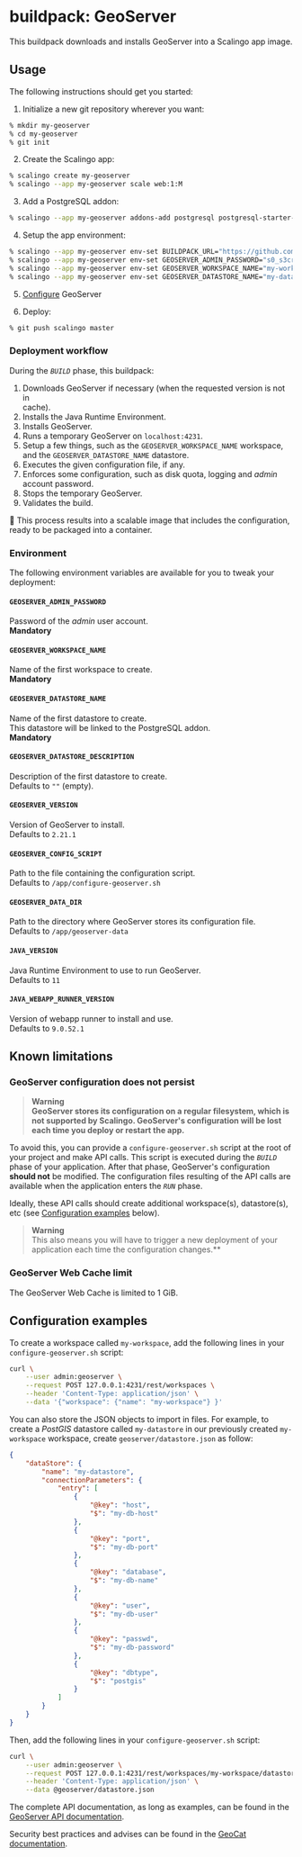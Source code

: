 # buildpack: GeoServer

This buildpack downloads and installs GeoServer into a Scalingo app image.

## Usage

The following instructions should get you started:

1. Initialize a new git repository wherever you want:

```bash
% mkdir my-geoserver
% cd my-geoserver
% git init
```

2. Create the Scalingo app:

```bash
% scalingo create my-geoserver
% scalingo --app my-geoserver scale web:1:M
```

3. Add a PostgreSQL addon:

```bash
% scalingo --app my-geoserver addons-add postgresql postgresql-starter-512
```

4. Setup the app environment:

```bash
% scalingo --app my-geoserver env-set BUILDPACK_URL="https://github.com/Scalingo/geoserver-buildpack.git"
% scalingo --app my-geoserver env-set GEOSERVER_ADMIN_PASSWORD="s0_s3cret"
% scalingo --app my-geoserver env-set GEOSERVER_WORKSPACE_NAME="my-workspace"
% scalingo --app my-geoserver env-set GEOSERVER_DATASTORE_NAME="my-datastore"
```

5. [Configure](#geoserver-configuration-does-not-persist) GeoServer

6. Deploy:

```bash
% git push scalingo master
```

### Deployment workflow

During the *`BUILD`* phase, this buildpack:

1. Downloads GeoServer if necessary (when the requested version is not in\
   cache).
2. Installs the Java Runtime Environment.
3. Installs GeoServer.
4. Runs a temporary GeoServer on `localhost:4231`.
5. Setup a few things, such as the `GEOSERVER_WORKSPACE_NAME` workspace, and
   the `GEOSERVER_DATASTORE_NAME` datastore.
6. Executes the given configuration file, if any.
7. Enforces some configuration, such as disk quota, logging and *admin* account
   password.
6. Stops the temporary GeoServer.
7. Validates the build.

:tada: This process results into a scalable image that includes the
configuration, ready to be packaged into a container.

### Environment

The following environment variables are available for you to tweak your
deployment:

#### `GEOSERVER_ADMIN_PASSWORD`

Password of the *admin* user account.\
**Mandatory**

#### `GEOSERVER_WORKSPACE_NAME`

Name of the first workspace to create.\
**Mandatory**

#### `GEOSERVER_DATASTORE_NAME`

Name of the first datastore to create.\
This datastore will be linked to the PostgreSQL addon.\
**Mandatory**

#### `GEOSERVER_DATASTORE_DESCRIPTION`

Description of the first datastore to create.\
Defaults to `""` (empty).

#### `GEOSERVER_VERSION`

Version of GeoServer to install.\
Defaults to `2.21.1`

#### `GEOSERVER_CONFIG_SCRIPT`

Path to the file containing the configuration script.\
Defaults to `/app/configure-geoserver.sh`

#### `GEOSERVER_DATA_DIR`

Path to the directory where GeoServer stores its configuration file.\
Defaults to `/app/geoserver-data`

#### `JAVA_VERSION`

Java Runtime Environment to use to run GeoServer.\
Defaults to `11`

#### `JAVA_WEBAPP_RUNNER_VERSION`

Version of webapp runner to install and use.\
Defaults to `9.0.52.1`


## Known limitations

### GeoServer configuration does not persist

> **Warning**\
> **GeoServer stores its configuration on a regular filesystem, which
is not supported by Scalingo. GeoServer's configuration will be lost each time
you deploy or restart the app.**

To avoid this, you can provide a `configure-geoserver.sh` script at the root
of your project and make API calls. This script is executed during the
*`BUILD`* phase of your application. After that phase, GeoServer's
configuration **should not** be modified. The configuration files resulting of
the API calls are available when the application enters the *`RUN`* phase.

Ideally, these API calls should create additional workspace(s), datastore(s),
etc (see [Configuration examples](#configuration-examples) below).

> **Warning**\
> This also means you will have to trigger a new deployment of your application
each time the configuration changes.**

### GeoServer Web Cache limit

The GeoServer Web Cache is limited to 1 GiB.


## Configuration examples

To create a workspace called `my-workspace`, add the following lines in your
`configure-geoserver.sh` script:

```bash
curl \
    --user admin:geoserver \
    --request POST 127.0.0.1:4231/rest/workspaces \
    --header 'Content-Type: application/json' \
    --data '{"workspace": {"name": "my-workspace"} }'
```

You can also store the JSON objects to import in files. For example, to create
a *PostGIS* datastore called `my-datastore` in our previously created
`my-workspace` workspace, create `geoserver/datastore.json` as follow:

```json
{
    "dataStore": {
        "name": "my-datastore",
        "connectionParameters": {
            "entry": [
                {
                    "@key": "host",
                    "$": "my-db-host"
                },
                {
                    "@key": "port",
                    "$": "my-db-port"
                },
                {
                    "@key": "database",
                    "$": "my-db-name"
                },
                {
                    "@key": "user",
                    "$": "my-db-user"
                },
                {
                    "@key": "passwd",
                    "$": "my-db-password"
                },
                {
                    "@key": "dbtype",
                    "$": "postgis"
                }
            ]
        }
    }
}
```

Then, add the following lines in your `configure-geoserver.sh` script:

```bash
curl \
    --user admin:geoserver \
    --request POST 127.0.0.1:4231/rest/workspaces/my-workspace/datastores \
    --header 'Content-Type: application/json' \
    --data @geoserver/datastore.json
```

The complete API documentation, as long as examples, can be found in the
[GeoServer API documentation](https://docs.geoserver.org/latest/en/user/rest/index.html#api).

Security best practices and advises can be found in the
[GeoCat documentation](https://www.geocat.net/docs/geoserver-enterprise/2020.5/security/index.html).

